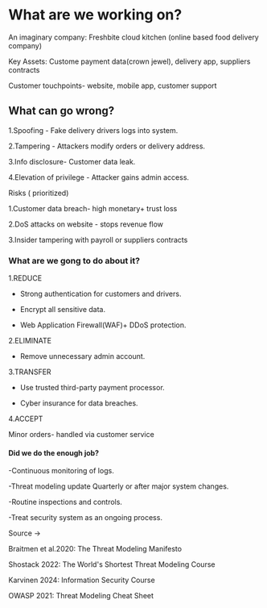 # What are we working on?

An imaginary company: Freshbite cloud kitchen (online based food delivery company)

Key Assets: Custome payment data(crown jewel), delivery app, suppliers contracts

Customer touchpoints- website, mobile app, customer support

## What can go wrong?

1.Spoofing - Fake delivery drivers logs into system.

2.Tampering - Attackers modify orders or delivery address.

3.Info disclosure- Customer data leak.

4.Elevation of privilege - Attacker gains admin access.

Risks ( prioritized)

1.Customer data breach- high monetary+ trust loss

2.DoS attacks on website - stops revenue flow

3.Insider tampering with payroll or suppliers contracts 

### What are we gong to do about it?

1.REDUCE

- Strong authentication for customers and drivers.

- Encrypt all sensitive data.

- Web Application Firewall(WAF)+ DDoS protection.

2.ELIMINATE

- Remove unnecessary admin account.

3.TRANSFER

- Use trusted third-party payment processor.

- Cyber insurance for data breaches.

4.ACCEPT

Minor orders- handled via customer service

#### Did we do the enough job?

-Continuous monitoring of logs.

-Threat modeling update Quarterly or after major system changes.

-Routine inspections and controls.

-Treat security system as an ongoing process.

Source ->

Braitmen et al.2020: The Threat Modeling Manifesto

Shostack 2022: The World's Shortest Threat Modeling Course

Karvinen 2024: Information Security Course

OWASP 2021: Threat Modeling Cheat Sheet

